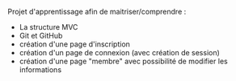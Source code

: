 Projet d'apprentissage afin de maitriser/comprendre :

- La structure MVC
- Git et GitHub
- création d'une page d'inscription
- création d'un page de connexion (avec création de session)
- création d'une page "membre" avec possibilité de modifier les informations
